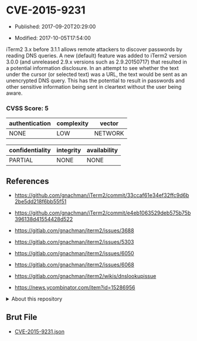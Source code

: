 # CVE-2015-9231

- Published: 2017-09-20T20:29:00

- Modified: 2017-10-05T17:54:00

iTerm2 3.x before 3.1.1 allows remote attackers to discover passwords by reading DNS queries. A new (default) feature was added to iTerm2 version 3.0.0 (and unreleased 2.9.x versions such as 2.9.20150717) that resulted in a potential information disclosure. In an attempt to see whether the text under the cursor (or selected text) was a URL, the text would be sent as an unencrypted DNS query. This has the potential to result in passwords and other sensitive information being sent in cleartext without the user being aware.

### CVSS Score: **5**

| authentication | complexity | vector |
| --- | --- | --- |
| NONE | LOW | NETWORK |

| confidentiality | integrity | availability |
| --- | --- | --- |
| PARTIAL | NONE | NONE |

## References

* https://github.com/gnachman/iTerm2/commit/33ccaf61e34ef32ffc9d6b2be5dd218f6bb55f51

* https://github.com/gnachman/iTerm2/commit/e4eb1063529deb575b75b396138d41554428d522

* https://gitlab.com/gnachman/iterm2/issues/3688

* https://gitlab.com/gnachman/iterm2/issues/5303

* https://gitlab.com/gnachman/iterm2/issues/6050

* https://gitlab.com/gnachman/iterm2/issues/6068

* https://gitlab.com/gnachman/iterm2/wikis/dnslookupissue

* https://news.ycombinator.com/item?id=15286956

<details>
<summary>About this repository</summary> 

  This repository is part of the project [Live Hack CVE](https://github.com/Live-Hack-CVE). Main website can be found [www.live-hack.org](https://www.live-hack.org) 
  
  Made by [Sn0wAlice](https://github.com/Sn0wAlice) for the people that care about security and need to have a feed of the latest CVEs. Hope you enjoy it, don't forget to star the repo and follow me on [Twitter](https://twitter.com/Sn0wAlice) and [Github](https://github.com/Sn0wAlice). And that is my [personnal website](https://www.alice-snow.me/)

  - [Home Page](https://github.com/Live-Hack-CVE)
  - [Framework](https://github.com/Live-Hack-CVE/cve-framework)
  - [CVE database](https://github.com/Live-Hack-CVE/full_database)
  - [Changelog](https://github.com/Live-Hack-CVE/Changelog)
</details>

## Brut File

* [CVE-2015-9231.json](https://raw.githubusercontent.com/Live-Hack-CVE/full_database/main/cves/2015/CVE-2015-9231.json)

